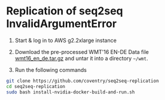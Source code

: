 # Replication of seq2seq InvalidArgumentError

1. Start & log in to AWS g2.2xlarge instance

2. Download the pre-processed WMT'16 EN-DE Data file
   [wmt16_en_de.tar.gz](https://drive.google.com/file/d/0B_bZck-ksdkpM25jRUN2X2UxMm8/view)
   and untar it into a directory `~/wmt`.

3. Run the following commands
```bash
git clone https://github.com/coventry/seq2seq-replication
cd seq2seq-replication
sudo bash install-nvidia-docker-build-and-run.sh
```
